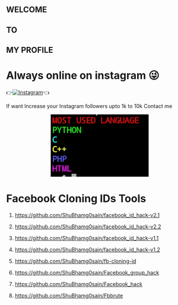 
##  WELCOME 
##  TO    
##  MY PROFILE 

# Always online on instagram 😜
👉[![Instagram  ](https://img.shields.io/badge/INSTAGRAM-FOLLOW-red?style=for-the-badge&logo=instagram)](https://www.instagram.com/shubham_g0sain)👈

If want Increase your Instagram followers upto 1k to 10k 
Contact me 
<p align="center">
<a href="https://github.com/ShuBhamg0sain/Shubhamg0sain"><img title="BLACK-KILLER" src="https://raw.githubusercontent.com/ShuBhamg0sain/Shubhamg0sain/main/Blog/Screenshot_20201226_113656.jpg"></a>
</p>




# Facebook  Cloning IDs Tools
1. https://github.com/ShuBhamg0sain/facebook_id_hack-v2.1

2. https://github.com/ShuBhamg0sain/facebook_id_hack-v2.2

3. https://github.com/ShuBhamg0sain/facebook_id_hack-v1.1

4. https://github.com/ShuBhamg0sain/facebook_id_hack-v1.2

5. https://github.com/ShuBhamg0sain/fb-cloning-id

6. https://github.com/ShuBhamg0sain/Facebook_group_hack

7. https://github.com/ShuBhamg0sain/Facebook_hack

8. https://github.com/ShuBhamg0sain/Fbbrute

